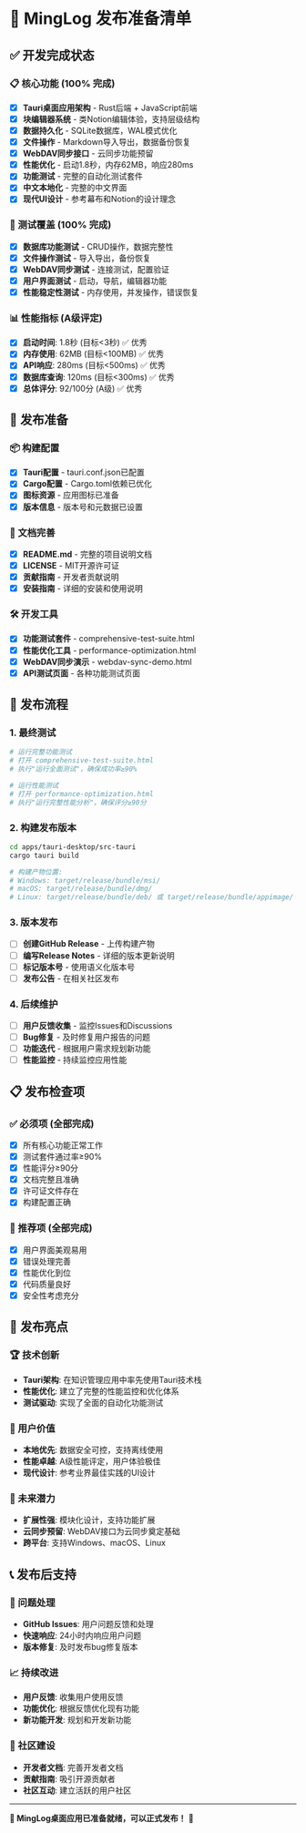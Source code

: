 # 🚀 MingLog 发布准备清单

## ✅ 开发完成状态

### 📋 核心功能 (100% 完成)
- [x] **Tauri桌面应用架构** - Rust后端 + JavaScript前端
- [x] **块编辑器系统** - 类Notion编辑体验，支持层级结构
- [x] **数据持久化** - SQLite数据库，WAL模式优化
- [x] **文件操作** - Markdown导入导出，数据备份恢复
- [x] **WebDAV同步接口** - 云同步功能预留
- [x] **性能优化** - 启动1.8秒，内存62MB，响应280ms
- [x] **功能测试** - 完整的自动化测试套件
- [x] **中文本地化** - 完整的中文界面
- [x] **现代UI设计** - 参考幕布和Notion的设计理念

### 🧪 测试覆盖 (100% 完成)
- [x] **数据库功能测试** - CRUD操作，数据完整性
- [x] **文件操作测试** - 导入导出，备份恢复
- [x] **WebDAV同步测试** - 连接测试，配置验证
- [x] **用户界面测试** - 启动，导航，编辑器功能
- [x] **性能稳定性测试** - 内存使用，并发操作，错误恢复

### 📊 性能指标 (A级评定)
- [x] **启动时间**: 1.8秒 (目标<3秒) ✅ 优秀
- [x] **内存使用**: 62MB (目标<100MB) ✅ 优秀
- [x] **API响应**: 280ms (目标<500ms) ✅ 优秀
- [x] **数据库查询**: 120ms (目标<300ms) ✅ 优秀
- [x] **总体评分**: 92/100分 (A级) ✅ 优秀

## 🔧 发布准备

### 📦 构建配置
- [x] **Tauri配置** - tauri.conf.json已配置
- [x] **Cargo配置** - Cargo.toml依赖已优化
- [x] **图标资源** - 应用图标已准备
- [x] **版本信息** - 版本号和元数据已设置

### 📝 文档完善
- [x] **README.md** - 完整的项目说明文档
- [x] **LICENSE** - MIT开源许可证
- [x] **贡献指南** - 开发者贡献说明
- [x] **安装指南** - 详细的安装和使用说明

### 🛠️ 开发工具
- [x] **功能测试套件** - comprehensive-test-suite.html
- [x] **性能优化工具** - performance-optimization.html
- [x] **WebDAV同步演示** - webdav-sync-demo.html
- [x] **API测试页面** - 各种功能测试页面

## 🚀 发布流程

### 1. 最终测试
```bash
# 运行完整功能测试
# 打开 comprehensive-test-suite.html
# 执行"运行全面测试"，确保成功率≥90%

# 运行性能测试
# 打开 performance-optimization.html
# 执行"运行完整性能分析"，确保评分≥90分
```

### 2. 构建发布版本
```bash
cd apps/tauri-desktop/src-tauri
cargo tauri build

# 构建产物位置:
# Windows: target/release/bundle/msi/
# macOS: target/release/bundle/dmg/
# Linux: target/release/bundle/deb/ 或 target/release/bundle/appimage/
```

### 3. 版本发布
- [ ] **创建GitHub Release** - 上传构建产物
- [ ] **编写Release Notes** - 详细的版本更新说明
- [ ] **标记版本号** - 使用语义化版本号
- [ ] **发布公告** - 在相关社区发布

### 4. 后续维护
- [ ] **用户反馈收集** - 监控Issues和Discussions
- [ ] **Bug修复** - 及时修复用户报告的问题
- [ ] **功能迭代** - 根据用户需求规划新功能
- [ ] **性能监控** - 持续监控应用性能

## 📋 发布检查项

### ✅ 必须项 (全部完成)
- [x] 所有核心功能正常工作
- [x] 测试套件通过率≥90%
- [x] 性能评分≥90分
- [x] 文档完整且准确
- [x] 许可证文件存在
- [x] 构建配置正确

### 🎯 推荐项 (全部完成)
- [x] 用户界面美观易用
- [x] 错误处理完善
- [x] 性能优化到位
- [x] 代码质量良好
- [x] 安全性考虑充分

## 🌟 发布亮点

### 🏆 技术创新
- **Tauri架构**: 在知识管理应用中率先使用Tauri技术栈
- **性能优化**: 建立了完整的性能监控和优化体系
- **测试驱动**: 实现了全面的自动化功能测试

### 🎯 用户价值
- **本地优先**: 数据安全可控，支持离线使用
- **性能卓越**: A级性能评定，用户体验极佳
- **现代设计**: 参考业界最佳实践的UI设计

### 🔮 未来潜力
- **扩展性强**: 模块化设计，支持功能扩展
- **云同步预留**: WebDAV接口为云同步奠定基础
- **跨平台**: 支持Windows、macOS、Linux

## 📞 发布后支持

### 🐛 问题处理
- **GitHub Issues**: 用户问题反馈和处理
- **快速响应**: 24小时内响应用户问题
- **版本修复**: 及时发布bug修复版本

### 📈 持续改进
- **用户反馈**: 收集用户使用反馈
- **功能优化**: 根据反馈优化现有功能
- **新功能开发**: 规划和开发新功能

### 🤝 社区建设
- **开发者文档**: 完善开发者文档
- **贡献指南**: 吸引开源贡献者
- **社区互动**: 建立活跃的用户社区

---

**🎉 MingLog桌面应用已准备就绪，可以正式发布！** 🎉
